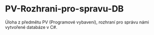 # PV-Rozhrani-pro-spravu-DB
Úloha z předmětu PV (Programové vybavení), rozhraní pro správu námi vytvořené databáze v C#.
